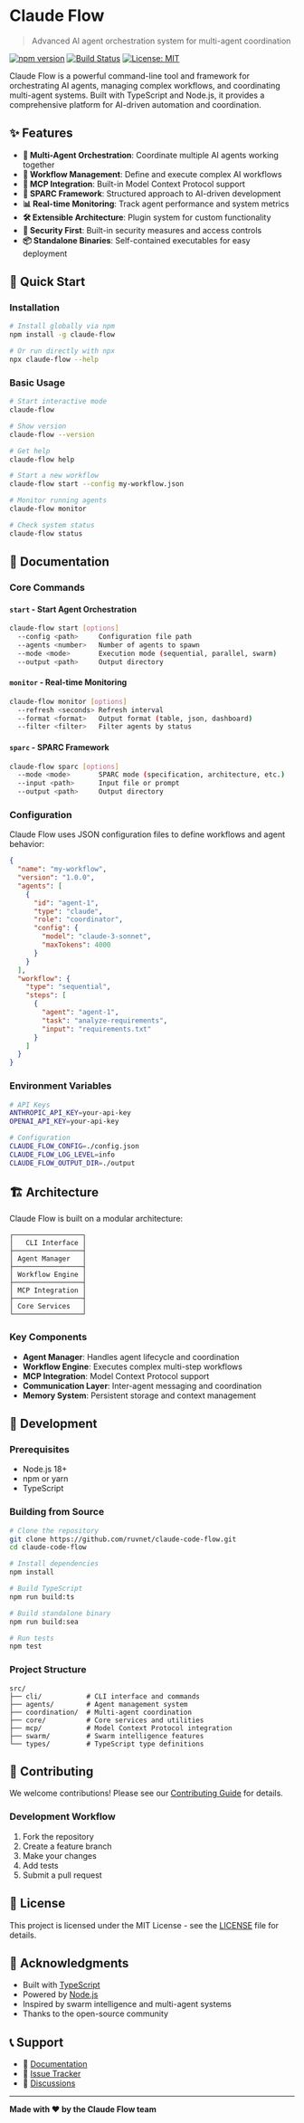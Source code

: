 # Claude Flow

> Advanced AI agent orchestration system for multi-agent coordination

[![npm version](https://badge.fury.io/js/claude-flow.svg)](https://badge.fury.io/js/claude-flow)
[![Build Status](https://github.com/ruvnet/claude-code-flow/workflows/CI/badge.svg)](https://github.com/ruvnet/claude-code-flow/actions)
[![License: MIT](https://img.shields.io/badge/License-MIT-yellow.svg)](https://opensource.org/licenses/MIT)

Claude Flow is a powerful command-line tool and framework for orchestrating AI agents, managing complex workflows, and coordinating multi-agent systems. Built with TypeScript and Node.js, it provides a comprehensive platform for AI-driven automation and coordination.

## ✨ Features

- **🤖 Multi-Agent Orchestration**: Coordinate multiple AI agents working together
- **🔄 Workflow Management**: Define and execute complex AI workflows
- **📡 MCP Integration**: Built-in Model Context Protocol support
- **🎯 SPARC Framework**: Structured approach to AI-driven development
- **📊 Real-time Monitoring**: Track agent performance and system metrics
- **🛠️ Extensible Architecture**: Plugin system for custom functionality
- **🔐 Security First**: Built-in security measures and access controls
- **📦 Standalone Binaries**: Self-contained executables for easy deployment

## 🚀 Quick Start

### Installation

```bash
# Install globally via npm
npm install -g claude-flow

# Or run directly with npx
npx claude-flow --help
```

### Basic Usage

```bash
# Start interactive mode
claude-flow

# Show version
claude-flow --version

# Get help
claude-flow help

# Start a new workflow
claude-flow start --config my-workflow.json

# Monitor running agents
claude-flow monitor

# Check system status
claude-flow status
```

## 📖 Documentation

### Core Commands

#### `start` - Start Agent Orchestration
```bash
claude-flow start [options]
  --config <path>     Configuration file path
  --agents <number>   Number of agents to spawn
  --mode <mode>       Execution mode (sequential, parallel, swarm)
  --output <path>     Output directory
```

#### `monitor` - Real-time Monitoring
```bash
claude-flow monitor [options]
  --refresh <seconds> Refresh interval
  --format <format>   Output format (table, json, dashboard)
  --filter <filter>   Filter agents by status
```

#### `sparc` - SPARC Framework
```bash
claude-flow sparc [options]
  --mode <mode>       SPARC mode (specification, architecture, etc.)
  --input <path>      Input file or prompt
  --output <path>     Output directory
```

### Configuration

Claude Flow uses JSON configuration files to define workflows and agent behavior:

```json
{
  "name": "my-workflow",
  "version": "1.0.0",
  "agents": [
    {
      "id": "agent-1",
      "type": "claude",
      "role": "coordinator",
      "config": {
        "model": "claude-3-sonnet",
        "maxTokens": 4000
      }
    }
  ],
  "workflow": {
    "type": "sequential",
    "steps": [
      {
        "agent": "agent-1",
        "task": "analyze-requirements",
        "input": "requirements.txt"
      }
    ]
  }
}
```

### Environment Variables

```bash
# API Keys
ANTHROPIC_API_KEY=your-api-key
OPENAI_API_KEY=your-api-key

# Configuration
CLAUDE_FLOW_CONFIG=./config.json
CLAUDE_FLOW_LOG_LEVEL=info
CLAUDE_FLOW_OUTPUT_DIR=./output
```

## 🏗️ Architecture

Claude Flow is built on a modular architecture:

```
┌─────────────────┐
│   CLI Interface │
├─────────────────┤
│ Agent Manager   │
├─────────────────┤
│ Workflow Engine │
├─────────────────┤
│ MCP Integration │
├─────────────────┤
│ Core Services   │
└─────────────────┘
```

### Key Components

- **Agent Manager**: Handles agent lifecycle and coordination
- **Workflow Engine**: Executes complex multi-step workflows
- **MCP Integration**: Model Context Protocol support
- **Communication Layer**: Inter-agent messaging and coordination
- **Memory System**: Persistent storage and context management

## 🔧 Development

### Prerequisites

- Node.js 18+ 
- npm or yarn
- TypeScript

### Building from Source

```bash
# Clone the repository
git clone https://github.com/ruvnet/claude-code-flow.git
cd claude-code-flow

# Install dependencies
npm install

# Build TypeScript
npm run build:ts

# Build standalone binary
npm run build:sea

# Run tests
npm test
```

### Project Structure

```
src/
├── cli/           # CLI interface and commands
├── agents/        # Agent management system
├── coordination/  # Multi-agent coordination
├── core/          # Core services and utilities
├── mcp/           # Model Context Protocol integration
├── swarm/         # Swarm intelligence features
└── types/         # TypeScript type definitions
```

## 🤝 Contributing

We welcome contributions! Please see our [Contributing Guide](CONTRIBUTING.md) for details.

### Development Workflow

1. Fork the repository
2. Create a feature branch
3. Make your changes
4. Add tests
5. Submit a pull request

## 📄 License

This project is licensed under the MIT License - see the [LICENSE](LICENSE) file for details.

## 🙏 Acknowledgments

- Built with [TypeScript](https://www.typescriptlang.org/)
- Powered by [Node.js](https://nodejs.org/)
- Inspired by swarm intelligence and multi-agent systems
- Thanks to the open-source community

## 📞 Support

- 📖 [Documentation](https://github.com/ruvnet/claude-code-flow/docs)
- 🐛 [Issue Tracker](https://github.com/ruvnet/claude-code-flow/issues)
- 💬 [Discussions](https://github.com/ruvnet/claude-code-flow/discussions)

---

**Made with ❤️ by the Claude Flow team** 